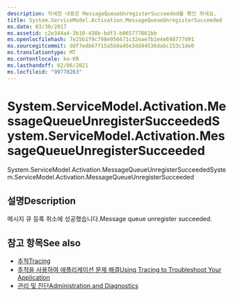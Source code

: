 ```yaml
---
description: 자세한 내용은 MessageQueueUnregisterSucceeded를 확인 하세요.
title: System.ServiceModel.Activation.MessageQueueUnregisterSucceeded
ms.date: 03/30/2017
ms.assetid: c2e344a4-3b10-430b-bdf3-b065777861bb
ms.openlocfilehash: 7e25b1f9c798e956671c32eae7b1e4e698777d91
ms.sourcegitcommit: ddf7edb67715a5b9a45e3dd44536dabc153c1de0
ms.translationtype: MT
ms.contentlocale: ko-KR
ms.lasthandoff: 02/06/2021
ms.locfileid: "99770263"
---
```

# <a name="systemservicemodelactivationmessagequeueunregistersucceeded"></a><span data-ttu-id="db37d-103">System.ServiceModel.Activation.MessageQueueUnregisterSucceeded</span><span class="sxs-lookup"><span data-stu-id="db37d-103">System.ServiceModel.Activation.MessageQueueUnregisterSucceeded</span></span>

<span data-ttu-id="db37d-104">System.ServiceModel.Activation.MessageQueueUnregisterSucceeded</span><span class="sxs-lookup"><span data-stu-id="db37d-104">System.ServiceModel.Activation.MessageQueueUnregisterSucceeded</span></span>  
  
## <a name="description"></a><span data-ttu-id="db37d-105">설명</span><span class="sxs-lookup"><span data-stu-id="db37d-105">Description</span></span>  

 <span data-ttu-id="db37d-106">메시지 큐 등록 취소에 성공했습니다.</span><span class="sxs-lookup"><span data-stu-id="db37d-106">Message queue unregister succeeded.</span></span>  
  
## <a name="see-also"></a><span data-ttu-id="db37d-107">참고 항목</span><span class="sxs-lookup"><span data-stu-id="db37d-107">See also</span></span>

- [<span data-ttu-id="db37d-108">추적</span><span class="sxs-lookup"><span data-stu-id="db37d-108">Tracing</span></span>](index.md)
- [<span data-ttu-id="db37d-109">추적을 사용하여 애플리케이션 문제 해결</span><span class="sxs-lookup"><span data-stu-id="db37d-109">Using Tracing to Troubleshoot Your Application</span></span>](using-tracing-to-troubleshoot-your-application.md)
- [<span data-ttu-id="db37d-110">관리 및 진단</span><span class="sxs-lookup"><span data-stu-id="db37d-110">Administration and Diagnostics</span></span>](../index.md)
